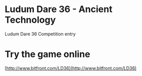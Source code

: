 # Ludum Dare 36 - Ancient Technology
Ludum Dare 36 Competition entry

# Try the game online
[http://www.bitfront.com/LD36](http://www.bitfront.com/LD36)
